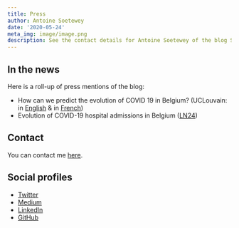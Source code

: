 ```yaml
---
title: Press
author: Antoine Soetewey
date: '2020-05-24'
meta_img: image/image.png
description: See the contact details for Antoine Soetewey of the blog Stats and R, and a roll-up of press mentions
---
```


## In the news

Here is a roll-up of press mentions of the blog:

* How can we predict the evolution of COVID 19 in Belgium? (UCLouvain: in [English](https://uclouvain.be/fr/instituts-recherche/lidam/actualites/how-can-we-predict-the-evolution-of-covid-19-in-belgium.html) & in [French](https://uclouvain.be/fr/decouvrir/comment-peut-on-prevoir-l-evolution-du-covid-19-en-belgique%26nbsp%3B.html))
* Evolution of COVID-19 hospital admissions in Belgium ([LN24](https://www.facebook.com/watch/live/?v=1173890509637511))

## Contact

You can contact me [here](/contact/).

## Social profiles

* [Twitter](https://twitter.com/statsandr)
* [Medium](https://antoinesoetewey.medium.com/)
* [LinkedIn](https://www.linkedin.com/in/antoinesoetewey/)
* [GitHub](https://github.com/AntoineSoetewey)
